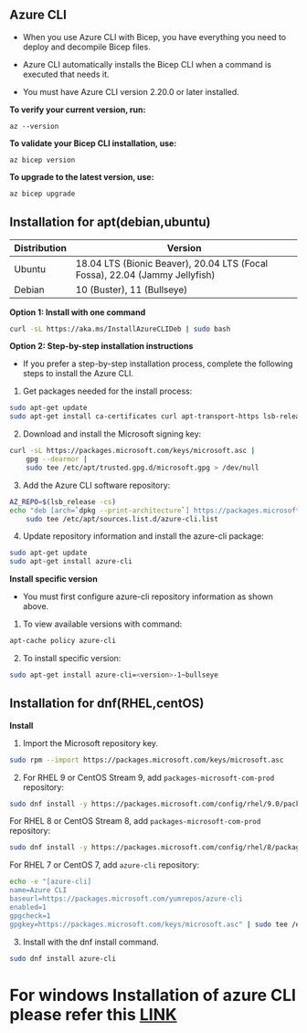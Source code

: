 
## Azure CLI

* When you use Azure CLI with Bicep, you have everything you need to deploy and decompile Bicep files. 
* Azure CLI automatically installs the Bicep CLI when a command is executed that needs it.

* You must have Azure CLI version 2.20.0 or later installed.

__To verify your current version, run:__
```
az --version
```

__To validate your Bicep CLI installation, use:__
```
az bicep version
```

__To upgrade to the latest version, use:__

```bash
az bicep upgrade
```


## Installation for apt(debian,ubuntu)

|Distribution|Version|
|---|---|
|Ubuntu|	18.04 LTS (Bionic Beaver), 20.04 LTS (Focal Fossa), 22.04 (Jammy Jellyfish)|
|Debian|10 (Buster), 11 (Bullseye)|


__Option 1: Install with one command__

```bash
curl -sL https://aka.ms/InstallAzureCLIDeb | sudo bash
```

__Option 2: Step-by-step installation instructions__

* If you prefer a step-by-step installation process, complete the following steps to install the Azure CLI.

1. Get packages needed for the install process:

```Bash
sudo apt-get update
sudo apt-get install ca-certificates curl apt-transport-https lsb-release gnupg
```

2. Download and install the Microsoft signing key:

```bash
curl -sL https://packages.microsoft.com/keys/microsoft.asc |
    gpg --dearmor |
    sudo tee /etc/apt/trusted.gpg.d/microsoft.gpg > /dev/null
```

3. Add the Azure CLI software repository:

```bash
AZ_REPO=$(lsb_release -cs)
echo "deb [arch=`dpkg --print-architecture`] https://packages.microsoft.com/repos/azure-cli/ $AZ_REPO main" |
    sudo tee /etc/apt/sources.list.d/azure-cli.list
```

4. Update repository information and install the azure-cli package:

```bash
sudo apt-get update
sudo apt-get install azure-cli
```

__Install specific version__

* You must first configure azure-cli repository information as shown above.

1. To view available versions with command:

```bash
apt-cache policy azure-cli
```

2. To install specific version:

```bash
sudo apt-get install azure-cli=<version>-1~bullseye
```


## Installation for dnf(RHEL,centOS)

__Install__

1. Import the Microsoft repository key.

```bash
sudo rpm --import https://packages.microsoft.com/keys/microsoft.asc
```

2. For RHEL 9 or CentOS Stream 9, add `packages-microsoft-com-prod` repository:

```bash
sudo dnf install -y https://packages.microsoft.com/config/rhel/9.0/packages-microsoft-prod.rpm
```

For RHEL 8 or CentOS Stream 8, add `packages-microsoft-com-prod` repository:
```bash
sudo dnf install -y https://packages.microsoft.com/config/rhel/8/packages-microsoft-prod.rpm
```

For RHEL 7 or CentOS 7, add `azure-cli` repository:
```bash
echo -e "[azure-cli]
name=Azure CLI
baseurl=https://packages.microsoft.com/yumrepos/azure-cli
enabled=1
gpgcheck=1
gpgkey=https://packages.microsoft.com/keys/microsoft.asc" | sudo tee /etc/yum.repos.d/azure-cli.repo
```

3. Install with the dnf install command.

```bash
sudo dnf install azure-cli
```


# For windows Installation of azure CLI please refer this [LINK](https://learn.microsoft.com/en-us/cli/azure/install-azure-cli-windows?tabs=azure-cli)
